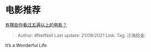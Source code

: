 # 电影推荐
[有哪些你看过五遍以上的电影？](https://www.zhihu.com/question/31537241/answer/1380148090)

> Author: #NellNell
> Last update: *21/08/2021*
> Link:
> Tag:
> 沙海拾金:

It’s a Wonderful Life
